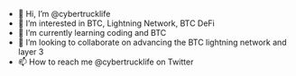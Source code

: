 - 👋 Hi, I’m @cybertrucklife
- 👀 I’m interested in BTC, Lightning Network, BTC DeFi
- 🌱 I’m currently learning coding and BTC
- 💞️ I’m looking to collaborate on advancing the BTC lightning network and layer 3
- 📫 How to reach me @cybertrucklife on Twitter

<!---
cybertrucklife/cybertrucklife is a ✨ special ✨ repository because its `README.md` (this file) appears on your GitHub profile.
You can click the Preview link to take a look at your changes.
--->
